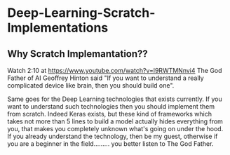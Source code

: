 # Deep-Learning-Scratch-Implementations

## Why Scratch Implemantation??

Watch 2:10 at https://www.youtube.com/watch?v=l9RWTMNnvi4
The God Father of AI Geoffrey Hinton said "If you want to understand a really complicated device like brain, then you should build one".

Same goes for the Deep Learning technologies that exists currently. If you want to understand such technologies then you should implement them from scratch. Indeed Keras exists, but these kind of frameworks which takes not more than 5 lines to build a model actually hides everything from you, that makes you completely unknown what's going on under the hood. If you already understand the technology, then be my guest, otherwise if you are a beginner in the field......... you better listen to The God Father.
